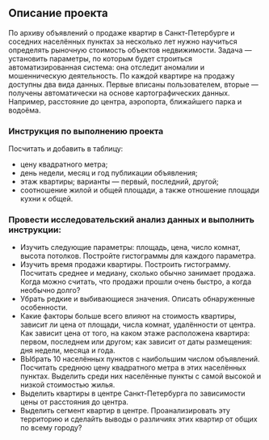## Описание проекта
По архиву объявлений о продаже квартир в Санкт-Петербурге и соседних населённых пунктах за несколько лет нужно научиться определять рыночную стоимость объектов недвижимости. Задача — установить параметры, по которым будет строиться автоматизированная система: она отследит аномалии и мошенническую деятельность.
По каждой квартире на продажу доступны два вида данных. Первые вписаны пользователем, вторые — получены автоматически на основе картографических данных. Например, расстояние до центра, аэропорта, ближайшего парка и водоёма.

### Инструкция по выполнению проекта
 Посчитать и добавить в таблицу:
- цену квадратного метра;
- день недели, месяц и год публикации объявления;
- этаж квартиры; варианты — первый, последний, другой;
- соотношение жилой и общей площади, а также отношение площади кухни к общей.

### Провести исследовательский анализ данных и выполнить инструкции:
- Изучить следующие параметры: площадь, цена, число комнат, высота потолков. Постройте гистограммы для каждого параметра.
- Изучить время продажи квартиры. Построить гистограмму. Посчитать среднее и медиану, сколько обычно занимает продажа. Когда можно считать, что продажи прошли очень быстро, а когда необычно долго?
- Убрать редкие и выбивающиеся значения. Описать обнаруженные  особенности.
- Какие факторы больше всего влияют на стоимость квартиры, зависит ли цена от площади, числа комнат, удалённости от центра. Как зависит цена от того, на каком этаже расположена квартира: первом, последнем или другом; как зависит от даты размещения: дня недели, месяца и года.
- ВЫбрать 10 населённых пунктов с наибольшим числом объявлений. Посчитать среднюю цену квадратного метра в этих населённых пунктах. Выделить среди них населённые пункты с самой высокой и низкой стоимостью жилья.
- Выделить квартиры в центре Санкт-Петербурга по зависимости цены от расстояния до центра.
- Выделить сегмент квартир в центре. Проанализировать эту территорию и сделайть выводы о различиях этих квартир от общих по всему городу?
